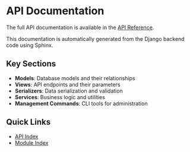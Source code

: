 # API Documentation

The full API documentation is available in the [API Reference](/api/index.html).

This documentation is automatically generated from the Django backend code using Sphinx.

## Key Sections

- **Models**: Database models and their relationships
- **Views**: API endpoints and their parameters
- **Serializers**: Data serialization and validation
- **Services**: Business logic and utilities
- **Management Commands**: CLI tools for administration

## Quick Links

- [API Index](/api/index.html)
- [Module Index](/api/py-modindex.html)